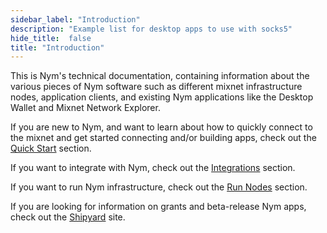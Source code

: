 ```yaml
---
sidebar_label: "Introduction"
description: "Example list for desktop apps to use with socks5"
hide_title:  false
title: "Introduction"
---
```


This is Nym's technical documentation, containing information about the various pieces of Nym software such as different mixnet infrastructure nodes, application clients, and existing Nym applications like the Desktop Wallet and Mixnet Network Explorer. 

If you are new to Nym, and want to learn about how to quickly connect to the mixnet and get started connecting and/or building apps, check out the [Quick Start](/docs/next/quickstart/introduction) section. 

If you want to integrate with Nym, check out the [Integrations](/docs/next/integrations/introduction) section. 

If you want to run Nym infrastructure, check out the [Run Nodes](/docs/next/run-nodes/) section. 

If you are looking for information on grants and beta-release Nym apps, check out the [Shipyard](https://shipyard.nymtech.net) site. 

